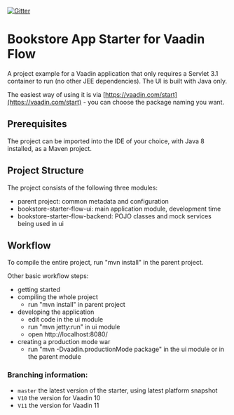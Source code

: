 [![Gitter](https://badges.gitter.im/Join%20Chat.svg)](https://gitter.im/vaadin-flow/Lobby#?utm_source=badge&utm_medium=badge&utm_campaign=pr-badge)

# Bookstore App Starter for Vaadin Flow

A project example for a Vaadin application that only requires a Servlet 3.1 container to run (no other JEE dependencies). The UI is built with Java only.

The easiest way of using it is via [https://vaadin.com/start](https://vaadin.com/start) - you can choose the package naming you want.

## Prerequisites

The project can be imported into the IDE of your choice, with Java 8 installed, as a Maven project.

## Project Structure

The project consists of the following three modules:

- parent project: common metadata and configuration
- bookstore-starter-flow-ui: main application module, development time
- bookstore-starter-flow-backend: POJO classes and mock services being used in ui

## Workflow

To compile the entire project, run "mvn install" in the parent project.

Other basic workflow steps:

- getting started
- compiling the whole project
  - run "mvn install" in parent project
- developing the application
  - edit code in the ui module
  - run "mvn jetty:run" in ui module
  - open http://localhost:8080/
- creating a production mode war
  - run "mvn -Dvaadin.productionMode package" in the ui module or in the parent module

### Branching information:
* `master` the latest version of the starter, using latest platform snapshot
* `V10` the version for Vaadin 10
* `V11` the version for Vaadin 11
